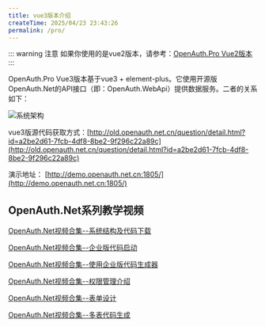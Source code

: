 ```yaml
---
title: vue3版本介绍
createTime: 2025/04/23 23:43:26
permalink: /pro/
---
```

::: warning 注意
如果你使用的是vue2版本，请参考：[OpenAuth.Pro Vue2版本](/vue2/)
:::

OpenAuth.Pro Vue3版本基于vue3 + element-plus。它使用开源版OpenAuth.Net的API接口（即：OpenAuth.WebApi）提供数据服务。二者的关系如下：

![系统架构](http://img.openauth.net.cn/系统架构.png)

vue3版源代码获取方式：[http://old.openauth.net.cn/question/detail.html?id=a2be2d61-7fcb-4df8-8be2-9f296c22a89c](http://old.openauth.net.cn/question/detail.html?id=a2be2d61-7fcb-4df8-8be2-9f296c22a89c)

演示地址： [http://demo.openauth.net.cn:1805/](http://demo.openauth.net.cn:1805/)

## OpenAuth.Net系列教学视频

[OpenAuth.Net视频合集--系统结构及代码下载](https://www.bilibili.com/video/BV1Z1421q7xU/)

[OpenAuth.Net视频合集--企业版代码启动](https://www.bilibili.com/video/BV1KSuQebEek/)

[OpenAuth.Net视频合集--使用企业版代码生成器](https://www.bilibili.com/video/BV1JCuyeaEFp/)

[OpenAuth.Net视频合集--权限管理介绍](https://www.bilibili.com/video/BV1M9KeejENf/)

[OpenAuth.Net视频合集--表单设计](https://www.bilibili.com/video/BV1dagEeFEVA/)

[OpenAuth.Net视频合集--多表代码生成](https://www.bilibili.com/video/BV1r4J3zAEsx/)








